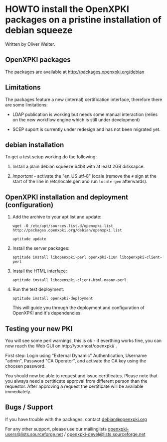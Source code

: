 HOWTO install the OpenXPKI packages on a pristine installation of debian squeeze
================================================================================

Written by Oliver Welter.

OpenXPKI packages
-----------------

The packages are available at http://packages.openxpki.org/debian

Limitations
-----------

The packages feature a new (internal) certification interface, therefore there are some limitations:

* LDAP publication is working but needs some manual interaction (relies on the new workflow engine which is still under development) 

* SCEP suport is currently under redesign and has not been migrated yet.

debian installation
-------------------

To get a test setup working do the following:

1. Install a plain debian squeeze 64bit with at least 2GB disksapce.

2. *Important* - activate the "en_US.utf-8" locale (remove the `#` sign 
at the start of the line  in /etc/locale.gen and run `locale-gen` afterwards).

OpenXPKI installation and deployment (configuration)
----------------------------------------------------

1. Add the archive to your apt list and update:

	`wget -O /etc/apt/sources.list.d/openxpki.list http://packages.openxpki.org/debian/openxpki.list`

	`aptitude update`

2. Install the server packages:

	`aptitude install libopenxpki-perl openxpki-i18n libopenxpki-client-perl`

3. Install the HTML interface:

	`aptitude install libopenxpki-client-html-mason-perl`

4. Run the test deployment:

	`aptitude install openxpki-deployment`

	This will guide you through the deployment and configuration
	of OpenXPKI and it's dependencies.

Testing your new PKI
--------------------

You will see some perl warnings, this is ok - if everthing works fine, 
you can now reach the Web GUI on http://yourhost/openxpki/ .

First step: Login using "External Dynamic" Authentication, 
Username "admin", Password "CA Operator", and activate the CA key 
using the choosen password.

You should now be able to request and issue certificates. Please note that
you always need a certiticate approval from different  person than 
the requestor. After approving a request the certificate will be 
available immediately.


Bugs / Support
--------------

If you have trouble with the packages, contact debian@openxpki.org

For any other support, please use our mailinglists 
openxpki-users@lists.sourceforge.net / openxpki-devel@lists.sourceforge.net
 